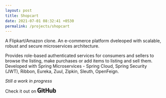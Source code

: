 ```yaml
---
layout: post
title: Shopcart
date: 2021-07-01 08:32:41 +0530
permalink: /projects/shopcart
---
```



A Flipkart/Amazon clone. An e-commerce platform dveleoped with scalable, robust and secure microservices architecture. 

Provides role-based authenticated services for consumers and sellers to browse the listing, make purchases or add items to listing and sell them. Developed with Spring Microservices - Spring Cloud, Spring Security (JWT), Ribbon, Eureka, Zuul, Zipkin, Sleuth, OpenFeign.

_Still a work in progress_

Check it out on  <a href="https://github.com/axayjha/shopcart" target="_blank"><img src="https://github.com/axayjha/axayjha.github.io/raw/master/img/github.png" width="60px"></a>
